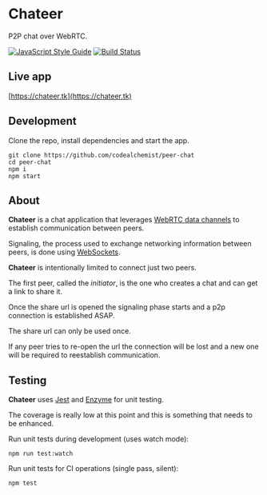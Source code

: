 # Chateer

P2P chat over WebRTC.

[![JavaScript Style Guide](https://img.shields.io/badge/code_style-standard-brightgreen.svg)](https://standardjs.com)
[![Build Status](https://travis-ci.org/codealchemist/peer-chat.svg?branch=master)](https://travis-ci.org/codealchemist/peer-chat)

## Live app

[https://chateer.tk](https://chateer.tk)

## Development

Clone the repo, install dependencies and start the app.

```
git clone https://github.com/codealchemist/peer-chat
cd peer-chat
npm i
npm start
```

## About

**Chateer** is a chat application that leverages [WebRTC data channels](https://developer.mozilla.org/en-US/docs/Web/API/WebRTC_API/Using_data_channels)
to establish communication between peers.

Signaling, the process used to exchange networking information between peers,
is done using [WebSockets](https://developer.mozilla.org/en-US/docs/Web/API/WebSockets_API).

**Chateer** is intentionally limited to connect just two peers.

The first peer, called the _initiator_, is the one who creates a chat and can get a link to share it.

Once the share url is opened the signaling phase starts and a p2p connection is established ASAP.

The share url can only be used once.

If any peer tries to re-open the url the connection will be lost and a new one will be required to reestablish communication.

## Testing

**Chateer** uses [Jest](https://jestjs.io) and [Enzyme](https://github.com/airbnb/enzyme) for unit testing.

The coverage is really low at this point and this is something that needs to be enhanced.

Run unit tests during development (uses watch mode):

`npm run test:watch`

Run unit tests for CI operations (single pass, silent):

`npm test`
